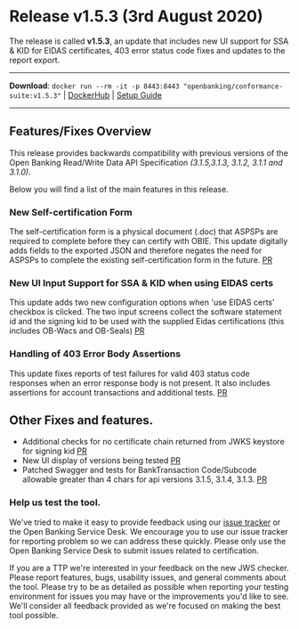 # Release v1.5.3 (3rd August 2020)

The release is called **v1.5.3**, an update that includes new UI support for SSA & KID for EIDAS certificates, 403 error status code fixes and updates to the report export.

---
**Download**: `docker run --rm -it -p 8443:8443 "openbanking/conformance-suite:v1.5.3"` | [DockerHub](https://hub.docker.com/r/openbanking/conformance-suite) | [Setup Guide](https://bitbucket.org/openbankingteam/conformance-suite/src/develop/docs/setup-guide.md)

---

## Features/Fixes Overview

This release provides backwards compatibility with previous versions of the Open Banking Read/Write Data API Specification *(3.1.5,3.1.3, 3.1.2, 3.1.1 and 3.1.0)*. 

Below you will find a list of the main features in this release.

### New Self-certification Form 

The self-certification form is a physical document (.doc) that ASPSPs are required to complete before they can certify with OBIE. This update digitally adds fields to the exported JSON and therefore negates the need for ASPSPs to complete the existing self-certification form in the future. [PR](https://bitbucket.org/openbankingteam/conformance-suite/pull-requests/537)

### New UI Input Support for SSA & KID when using EIDAS certs

This update adds two new configuration options when 'use EIDAS certs' checkbox is clicked. The two input screens collect the software statement id and the signing kid to be used with the supplied Eidas certifications (this includes OB-Wacs and OB-Seals) [PR](https://bitbucket.org/openbankingteam/conformance-suite/pull-requests/534)


### Handling of 403 Error Body Assertions

This update fixes reports of test failures for valid 403 status code responses when an error response body is not present. It also includes assertions for account transactions and additional tests. [PR](https://bitbucket.org/openbankingteam/conformance-suite/pull-requests/535)


## Other Fixes and features.

* Additional checks for no certificate chain returned from JWKS keystore for signing kid [PR](https://bitbucket.org/openbankingteam/conformance-suite/pull-requests/538)
* New UI display of versions being tested [PR](https://bitbucket.org/openbankingteam/conformance-suite/pull-requests/539)
* Patched Swagger and tests for BankTransaction Code/Subcode allowable greater than 4 chars for api versions 3.1.5, 3.1.4, 3.1.3. [PR](https://bitbucket.org/openbankingteam/conformance-suite/pull-requests/540)

### Help us test the tool.

We've tried to make it easy to provide feedback using our [issue tracker](https://bitbucket.org/openbankingteam/conformance-suite/issues?status=new&status=open) or the Open Banking Service Desk. We encourage you to use our issue tracker for reporting problem so we can address these quickly. Please only use the Open Banking Service Desk to submit issues related to certification.

If you are a TTP we're interested in your feedback on the new JWS checker. Please report features, bugs, usability issues, and general comments about the tool. Please try to be as detailed as possible when reporting your testing environment for issues you may have or the improvements you'd like to see. We'll consider all feedback provided as we're focused on making the best tool possible.